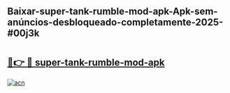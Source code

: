## Baixar-super-tank-rumble-mod-apk-Apk-sem-anúncios-desbloqueado-completamente-2025-#00j3k

# <h2><a href="https://ainizakaria.my?title=super-tank-rumble-mod-apk&ref=22M">🔗👉 🔴 super-tank-rumble-mod-apk</a></h2>

[![acn](https://github.com/user-attachments/assets/0f9c940e-d8b0-45ae-aac7-cd30a18b3e1c)](https://ainizakaria.my?title=super-tank-rumble-mod-apk&ref=22M)

